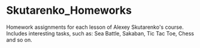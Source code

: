 # Skutarenko_Homeworks
Homework assignments for each lesson of Alexey Skutarenko's course. Includes interesting tasks, such as: Sea Battle, Sakaban, Tic Tac Toe, Chess and so on.
